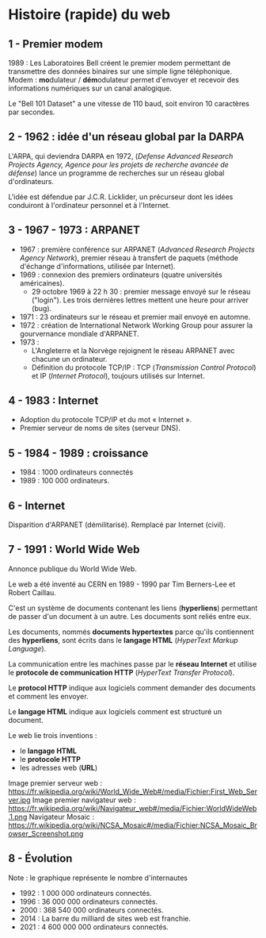 # Histoire (rapide) du web
## 1 - Premier modem
1989 : Les Laboratoires Bell créent le premier modem permettant de transmettre des données binaires sur une simple ligne téléphonique.  
Modem : **mo**dulateur / **dém**odulateur permet d'envoyer et recevoir des informations numériques sur un canal analogique.

Le "Bell 101 Dataset" a une vitesse de 110 baud, soit environ 10 caractères par secondes.

## 2 - 1962 : idée d'un réseau global par la DARPA
L'ARPA, qui deviendra DARPA en 1972, (*Defense Advanced Research Projects Agency, Agence pour les projets de recherche avancée de défense*) lance un programme de recherches sur un réseau global d'ordinateurs.

L'idée est défendue par J.C.R. Licklider, un précurseur dont les idées conduiront à l'ordinateur personnel et à l'Internet.

## 3 - 1967 - 1973 : ARPANET
- 1967 : première conférence sur ARPANET (*Advanced Research Projects Agency Network*), premier réseau à transfert de paquets (méthode d'échange d'informations, utilisée par Internet).
- 1969 : connexion des premiers ordinateurs (quatre universités américaines).
  -  29 octobre 1969 à 22 h 30 : premier message envoyé sur le réseau ("login"). Les trois dernières lettres mettent une heure pour arriver (bug).
- 1971 : 23 ordinateurs sur le réseau et premier mail envoyé en automne.
- 1972 : création de International Network Working Group pour assurer la gourvernance mondiale d'ARPANET.
- 1973 : 
  - L'Angleterre et la Norvège rejoignent le réseau ARPANET avec chacune un ordinateur. 
  - Définition du protocole TCP/IP : TCP (*Transmission Control Protocol*) et IP (*Internet Protocol*), toujours utilisés sur Internet.
  
## 4 - 1983 : Internet
- Adoption du protocole TCP/IP et du mot « Internet ». 
- Premier serveur de noms de sites (serveur DNS).

## 5 - 1984 - 1989 : croissance
- 1984 : 1000 ordinateurs connectés
- 1989 : 100 000 ordinateurs.

## 6 - Internet
Disparition d'ARPANET (démilitarisé). Remplacé par Internet (civil).

## 7 - 1991 : World Wide Web
Annonce publique du World Wide Web.

Le web a été inventé au CERN en 1989 - 1990 par Tim Berners-Lee et Robert Caillau.

C'est un système de documents contenant les liens (**hyperliens**) permettant de passer d'un document à un autre. Les documents sont reliés entre eux.

Les documents, nommés **documents hypertextes** parce qu'ils contiennent des **hyperliens**, sont écrits dans le **langage HTML** (*HyperText Markup Language*).

La communication entre les machines passe par le **réseau Internet** et utilise le **protocole de communication HTTP** (*HyperText Transfer Protocol*).

Le **protocol HTTP** indique aux logiciels comment demander des documents et comment les envoyer.

Le **langage HTML** indique aux logiciels comment est structuré un document.

Le web lie trois inventions :
- le **langage HTML**
- le **protocole HTTP**
- les adresses web (**URL**)

Image premier serveur web : https://fr.wikipedia.org/wiki/World_Wide_Web#/media/Fichier:First_Web_Server.jpg
Image premier navigateur web : https://fr.wikipedia.org/wiki/Navigateur_web#/media/Fichier:WorldWideWeb.1.png
Navigateur Mosaic : https://fr.wikipedia.org/wiki/NCSA_Mosaic#/media/Fichier:NCSA_Mosaic_Browser_Screenshot.png

## 8 - Évolution

Note : le graphique représente le nombre d'internautes

- 1992 : 1 000 000 ordinateurs connectés. 
- 1996 : 36 000 000 ordinateurs connectés. 
- 2000 : 368 540 000 ordinateurs connectés.
- 2014 : La barre du milliard de sites web est franchie.
- 2021 : 4 600 000 000 ordinateurs connectés.
